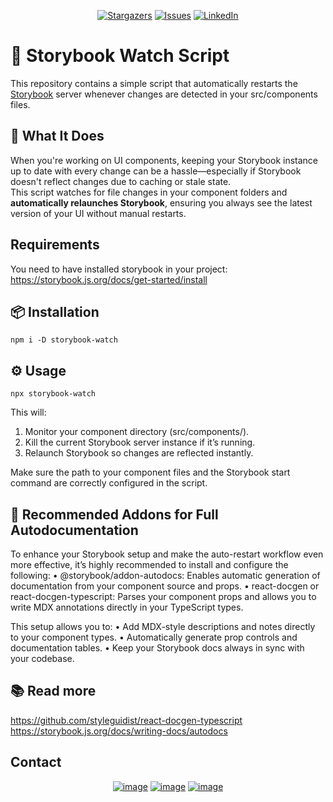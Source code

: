 <div align="center">
  
[![Stargazers][stars-shield]][stars-url]
[![Issues][issues-shield]][issues-url]
[![LinkedIn][linkedin-shield]][linkedin-url]

</div>

# 🔄 Storybook Watch Script

This repository contains a simple script that automatically restarts the [Storybook](https://storybook.js.org/) server whenever changes are detected in your src/components files.

## 🚀 What It Does

When you're working on UI components, keeping your Storybook instance up to date with every change can be a hassle—especially if Storybook doesn't reflect changes due to caching or stale state.  
This script watches for file changes in your component folders and **automatically relaunches Storybook**, ensuring you always see the latest version of your UI without manual restarts.

## Requirements

You need to have installed storybook in your project: https://storybook.js.org/docs/get-started/install

## 📦 Installation

```
npm i -D storybook-watch
```

## ⚙️ Usage

```
npx storybook-watch
```

This will:

1.	Monitor your component directory (src/components/).
2.	Kill the current Storybook server instance if it’s running.
3.	Relaunch Storybook so changes are reflected instantly.

Make sure the path to your component files and the Storybook start command are correctly configured in the script.

## 🧩 Recommended Addons for Full Autodocumentation

To enhance your Storybook setup and make the auto-restart workflow even more effective, it’s highly recommended to install and configure the following:
	•	@storybook/addon-autodocs: Enables automatic generation of documentation from your component source and props.
	•	react-docgen or react-docgen-typescript: Parses your component props and allows you to write MDX annotations directly in your TypeScript types.

This setup allows you to:
	•	Add MDX-style descriptions and notes directly to your component types.
	•	Automatically generate prop controls and documentation tables.
	•	Keep your Storybook docs always in sync with your codebase.

## 📚 Read more

https://github.com/styleguidist/react-docgen-typescript
https://storybook.js.org/docs/writing-docs/autodocs


## Contact

<div align="center">

[![image](https://img.shields.io/badge/LinkedIn-0077B5?style=for-the-badge&logo=linkedin&logoColor=white)](https://www.linkedin.com/in/egdev/)
[![image](https://img.shields.io/badge/Twitter-1DA1F2?style=for-the-badge&logo=twitter&logoColor=white)](https://x.com/egdev6)
[![image](https://img.shields.io/badge/Gmail-D14836?style=for-the-badge&logo=gmail&logoColor=white)](mailto:egdev6o@gmail.com)

</div>

[stars-shield]: https://img.shields.io/github/stars/egdev6/storybook-watch.svg?style=for-the-badge
[stars-url]: https://github.com/egdev6/storybook-watch/stargazers
[issues-shield]: https://img.shields.io/github/issues/egdev6/storybook-watch.svg?style=for-the-badge
[issues-url]: https://github.com/egdev6/storybook-watch/issues
[license-shield]: https://img.shields.io/github/license/egdev6/storybook-watch.svg?style=for-the-badge
[license-url]: https://github.com/egdev6/storybook-watch/blob/master/LICENSE.txt
[linkedin-shield]: https://img.shields.io/badge/-LinkedIn-black.svg?style=for-the-badge&logo=linkedin&colorB=555
[linkedin-url]: https://linkedin.com/in/egdev6

